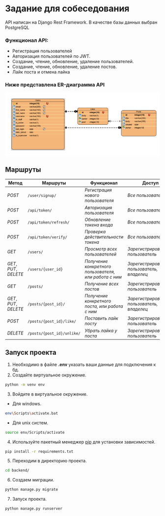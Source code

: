 # Задание для собеседования
API написан на Django Rest Framework. В качестве базы данных выбран PostgreSQL

### Функционал API:
- Регистрация пользователей
- Авторизация пользователей по JWT.
- Создание, чтение, обновление, удаление пользователей.
- Создание, чтение, обновление, удаление постов.
- Лайк поста и отмена лайка

### Ниже представлена ER-диаграмма API
![img.png](ER.png)

## Маршруты
| Метод                  | Маршруты                       | Функционал                                             | Доступ                                      |
|------------------------|--------------------------------|--------------------------------------------------------|---------------------------------------------|
| *POST*                 | ```/user/signup/```            | _Регистрация нового пользователя_                      | _Все пользователи_                          |
| *POST*                 | ```/api/token/```              | _Авторизация пользователя_                             | _Все пользователи_                          |
| *POST*                 | ```/api/token/refresh/```      | _Обновление токена входа_                              | _Все пользователи_                          |
| *POST*                 | ```/api/token/verify/```       | _Проверка действительности токена_                     | _Все пользователи_                          |
| *GET*                  | ```/users/```                  | _Просмотр всех пользователей_                          | _Зарегистрированный пользователь_           |
| *GET*, *PUT*, *DELETE* | ```/users/{user_id}```         | _Получение конкретного пользователя, или работа с ним_ | _Зарегистрированный пользователь, владелец_ |
| *GET*                  | ```/posts/```                  | _Получение всех постов_                                | _Зарегистрированный пользователь_           |
| *GET*, *PUT*, *DELETE* | ```/posts/{post_id}/```        | _Получение конкретного поста, или работа с ним_        | _Зарегистрированный пользователь, владелец_ |
| *POST*                 | ```/posts/{post_id}/like/```   | _Поставить лайк посту_                                 | _Зарегистрированный пользователь_           |
| *DELETE*               | ```/posts/{post_id}/unlike/``` | _Убрать лайка у поста_                                 | _Зарегистрированный пользователь_           |
## Запуск проекта
1. Необходимо в файле __.env__ указать ваши данные для подключения к бд.
2. Создайте виртуальное окружение.
```bash
python -m venv env
```
3. Войдите в виртуальное окружение.
- Для windows.
```bash
env\Scripts\activate.bat
```
- Для unix систем.
```bash
source env/Scripts/activate
```
4. Используйте пакетный менеджер [pip](https://pypi.org/project/pip/) для установки зависимостей.
```bash
pip install -r requirements.txt
```
5. Переходим в директорию проекта.
```bash
cd backend/
```
6. Создаем миграции.
```bash
python manage.py migrate
```
7. Запуск проекта.
```bash
python manage.py runserver
```